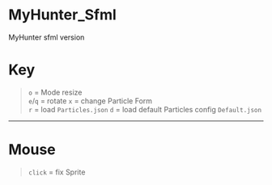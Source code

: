 # MyHunter_Sfml
MyHunter sfml version



# Key  
> `o` = Mode resize   
> `e`/`q` = rotate
> `x` = change Particle Form   
> `r` = load `Particles.json`
> `d` = load default Particles config `Default.json`  

---

# Mouse

> `click` = fix Sprite


